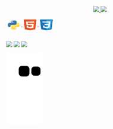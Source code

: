 <div align="center">
  <a href="https://github.com/gcab156">
  <img height="180em" src="https://github-readme-stats.vercel.app/api?username=gcab156&show_icons=true&theme=dracula&include_all_commits=true&count_private=true"/>
  <img height="180em" src="https://github-readme-stats.vercel.app/api/top-langs/?username=gcab156&layout=compact&langs_count=7&theme=dark"/>
</div>
<div style="display: inline_block"><br>
  <img align="center" alt="Gcab-Python" height="30" width="40" src="https://raw.githubusercontent.com/devicons/devicon/master/icons/python/python-original.svg">
  <img align="center" alt="Gcab-HTML" height="30" width="40" src="https://raw.githubusercontent.com/devicons/devicon/master/icons/html5/html5-original.svg">
  <img align="center" alt="Gcab-CSS" height="30" width="40" src="https://raw.githubusercontent.com/devicons/devicon/master/icons/css3/css3-original.svg">
</div>
  
  ##
 
<div> 
  <a href="https://instagram.com/gcab156" target="_blank"><img src="https://img.shields.io/badge/-Instagram-%23E4405F?style=for-the-badge&logo=instagram&logoColor=white" target="_blank"></a>
  <a href="https://twitter.com/gcab156" target="_blank"><img src="https://shields.io/twitter/follow/gcab156?label=Follow" target="_blank"></a>
  <a href = "mailto:gcab2006@dnmx.org"><img src="https://img.shields.io/badge/-Gmail-%23333?style=for-the-badge&logo=gmail&logoColor=black" target="_blank"></a>
   
 
  ![Snake animation](https://github.com/rafaballerini/rafaballerini/blob/output/github-contribution-grid-snake.svg)
 
</div>
